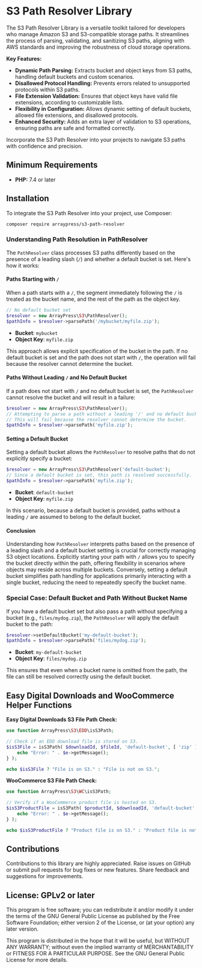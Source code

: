 # S3 Path Resolver Library

The S3 Path Resolver Library is a versatile toolkit tailored for developers who manage Amazon S3 and S3-compatible storage paths. It streamlines the process of parsing, validating, and sanitizing S3 paths, aligning with AWS standards and improving the robustness of cloud storage operations.

**Key Features:**

- **Dynamic Path Parsing:** Extracts bucket and object keys from S3 paths, handling default buckets and custom scenarios.
- **Disallowed Protocol Handling:** Prevents errors related to unsupported protocols within S3 paths.
- **File Extension Validation:** Ensures that object keys have valid file extensions, according to customizable lists.
- **Flexibility in Configuration:** Allows dynamic setting of default buckets, allowed file extensions, and disallowed protocols.
- **Enhanced Security:** Adds an extra layer of validation to S3 operations, ensuring paths are safe and formatted correctly.

Incorporate the S3 Path Resolver into your projects to navigate S3 paths with confidence and precision.

## Minimum Requirements

- **PHP:** 7.4 or later

## Installation

To integrate the S3 Path Resolver into your project, use Composer:

```bash
composer require arraypress/s3-path-resolver
```

### Understanding Path Resolution in PathResolver

The `PathResolver` class processes S3 paths differently based on the presence of a leading slash (`/`) and whether a default bucket is set. Here's how it works:

#### Paths Starting with `/`

When a path starts with a `/`, the segment immediately following the `/` is treated as the bucket name, and the rest of the path as the object key.

```php
// No default bucket set
$resolver = new ArrayPress\S3\PathResolver();
$pathInfo = $resolver->parsePath('/mybucket/myfile.zip');
```

- **Bucket**: `mybucket`
- **Object Key**: `myfile.zip`

This approach allows explicit specification of the bucket in the path. If no default bucket is set and the path does not start with `/`, the operation will fail because the resolver cannot determine the bucket.

#### Paths Without Leading `/` and No Default Bucket

If a path does not start with `/` and no default bucket is set, the `PathResolver` cannot resolve the bucket and will result in a failure:

```php
$resolver = new ArrayPress\S3\PathResolver();
// Attempting to parse a path without a leading '/' and no default bucket set.
// This will fail because the resolver cannot determine the bucket.
$pathInfo = $resolver->parsePath('myfile.zip');
```

#### Setting a Default Bucket

Setting a default bucket allows the `PathResolver` to resolve paths that do not explicitly specify a bucket:

```php
$resolver = new ArrayPress\S3\PathResolver('default-bucket');
// Since a default bucket is set, this path is resolved successfully.
$pathInfo = $resolver->parsePath('myfile.zip');
```

- **Bucket**: `default-bucket`
- **Object Key**: `myfile.zip`

In this scenario, because a default bucket is provided, paths without a leading `/` are assumed to belong to the default bucket.

#### Conclusion

Understanding how `PathResolver` interprets paths based on the presence of a leading slash and a default bucket setting is crucial for correctly managing S3 object locations. Explicitly starting your path with `/` allows you to specify the bucket directly within the path, offering flexibility in scenarios where objects may reside across multiple buckets. Conversely, setting a default bucket simplifies path handling for applications primarily interacting with a single bucket, reducing the need to repeatedly specify the bucket name.

### Special Case: Default Bucket and Path Without Bucket Name

If you have a default bucket set but also pass a path without specifying a bucket (e.g., `files/mydog.zip`), the `PathResolver` will apply the default bucket to the path:

```php
$resolver->setDefaultBucket('my-default-bucket');
$pathInfo = $resolver->parsePath('files/mydog.zip');
```

- **Bucket**: `my-default-bucket`
- **Object Key**: `files/mydog.zip`

This ensures that even when a bucket name is omitted from the path, the file can still be resolved correctly using the default bucket.

## Easy Digital Downloads and WooCommerce Helper Functions

**Easy Digital Downloads S3 File Path Check:**

```php
use function ArrayPress\S3\EDD\isS3Path;

// Check if an EDD download file is stored on S3.
$isS3File = isS3Path( $downloadId, $fileId, 'default-bucket', [ 'zip' ], [ 'http://', 'https://' ], function ($e) {
    echo "Error: " . $e->getMessage();
} );

echo $isS3File ? "File is on S3." : "File is not on S3.";
```

**WooCommerce S3 File Path Check:**

```php
use function ArrayPress\S3\WC\isS3Path;

// Verify if a WooCommerce product file is hosted on S3.
$isS3ProductFile = isS3Path( $productId, $downloadId, 'default-bucket', [ 'pdf' ], [ 'http://', 'https://' ], function ($e) {
    echo "Error: " . $e->getMessage();
} );

echo $isS3ProductFile ? "Product file is on S3." : "Product file is not on S3.";
```

## Contributions

Contributions to this library are highly appreciated. Raise issues on GitHub or submit pull requests for bug
fixes or new features. Share feedback and suggestions for improvements.

## License: GPLv2 or later

This program is free software; you can redistribute it and/or modify it under the terms of the GNU General Public
License as published by the Free Software Foundation; either version 2 of the License, or (at your option) any later
version.

This program is distributed in the hope that it will be useful, but WITHOUT ANY WARRANTY; without even the implied
warranty of MERCHANTABILITY or FITNESS FOR A PARTICULAR PURPOSE. See the GNU General Public License for more details.
